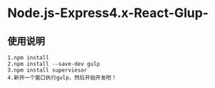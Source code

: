 # Node.js-Express4.x-React-Glup-

## 使用说明

    1.npm install
    2.npm install --save-dev gulp
    3.npm install superviesor
    4.新开一个窗口执行gulp，然后开始开发吧！